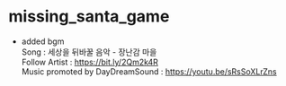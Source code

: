# missing_santa_game

* added bgm  
Song : 세상을 뒤바꿀 음악 - 장난감 마을  
Follow Artist : https://bit.ly/2Qm2k4R  
Music promoted by DayDreamSound : https://youtu.be/sRsSoXLrZns  
